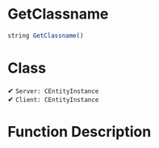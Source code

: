 # GetClassname
```js	
string GetClassname()
```
# Class
✔ `Server: CEntityInstance`  
✔ `Client: CEntityInstance`  

# Function Description

